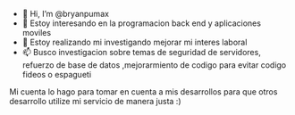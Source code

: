 - 👋 Hi, I’m @bryanpumax
- 👀 Estoy  interesando en la programacion back end  y aplicaciones moviles
- 🌱 Estoy realizando mi investigando mejorar  mi  interes laboral
- 📫 Busco investigacion sobre  temas  de seguridad de servidores, refuerzo de  base de datos ,mejorarmiento de codigo  para  evitar codigo fideos o espagueti
 
 Mi cuenta lo  hago para  tomar  en cuenta  a mis  desarrollos  para  que  otros desarrollo  utilize  mi servicio de manera  justa 
 :)
 
